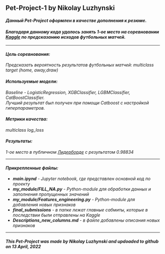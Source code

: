 ## Pet-Project-1 by Nikolay Luzhynski
<h4><i>Данный Pet-Project оформлен в качестве дополнения к резюме.</h4></i>
<h4><i>Благодаря данному кода удалось занять 1-ое место на соревновании <a href = "https://www.kaggle.com/competitions/football-match-probability-prediction/overview" target="_blank">Kaggle<a> по предсказанию исходов футбольных матчей.</h4></i>
<hr/>
<h4><b><i>Цель соревнования:</i></b></h4 ><i>Предсказать вероятность результатов футбольных матчей: multiclass target (home, away,draw)</i>
<h4><b><i>Используемые модели:</i></b></h4> <i> Baseline - LogisticRegression, XGBClassifier, LGBMClassifier, CatBoostClassifier.<br>
    Лучший результат был получен при помощи Catboost с настройкой гиперпараметров.</i>
    
<h4><b><i>Метрики качества:</i></b></h4><i>multiclass log_loss</i>

<h4><b><i>Результаты:</i></b></h4><i> 1-ое место в публичном <a href = "https://www.kaggle.com/competitions/football-match-probability-prediction/leaderboard" target="_blank">Лидерборде</a> с результатом 0.98834
<hr/>
<h4><i>Прикрепленные файлы:</h4></i>
<ul>
  <li><b>main.ipynd</b> - Jupyter notebook, где представлен основной код по проекту</li>
  <li><b>my_module/FILL_NA.py</b> - Python-module для обработки данных и заполнения пропущенных значений</li>
  <li><b>my_module/Features_engineering.py</b> - Python-module для добавления новых признаков</li>
  <li><b>final_submissions</b> - в папке лежат главные сабмиты, которые в последствии были отправлены на Kaggle</li>
  <li><b>Descriptions_new_columns.md</b> - в файле добавлены описания новых признаков</li>
</ul>
<hr/>
<h5><i>This Pet-Project was made by Nikolay Luzhynski and updoaded to github on 13 April, 2022<h5><i>
